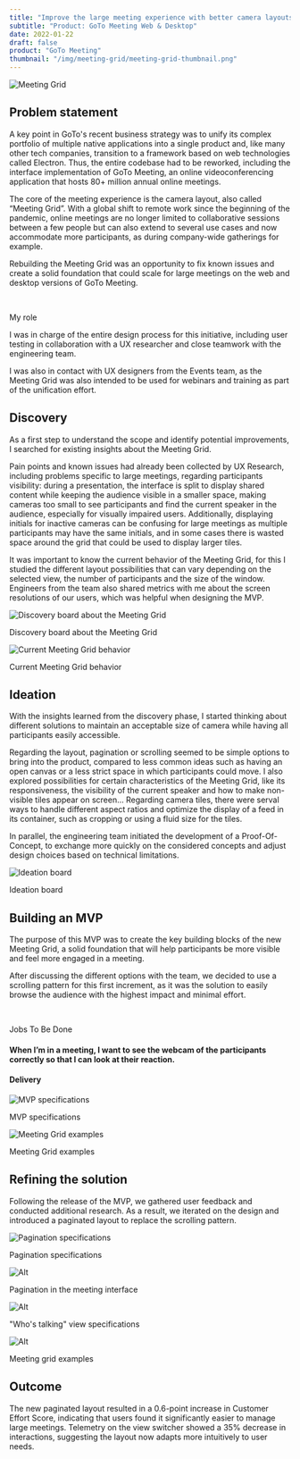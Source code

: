 ```yaml
---
title: "Improve the large meeting experience with better camera layouts"
subtitle: "Product: GoTo Meeting Web & Desktop"
date: 2022-01-22
draft: false
product: "GoTo Meeting"
thumbnail: "/img/meeting-grid/meeting-grid-thumbnail.png"
---
```


<img src="/img/meeting-grid/meeting-grid-thumbnail-3x.png" class="sm-img mb-6" alt="Meeting Grid">

<section>

<div class="row">

<div class="col-12 col-lg-7">

## Problem statement

A key point in GoTo's recent business strategy was to unify its complex portfolio of multiple native applications into a single product and, like many other tech companies, transition to a framework based on web technologies called Electron. Thus, the entire codebase had to be reworked, including the interface implementation of GoTo Meeting, an online videoconferencing application that hosts 80+ million annual online meetings.  

The core of the meeting experience is the camera layout, also called “Meeting Grid”. With a global shift to remote work since the beginning of the pandemic, online meetings are no longer limited to collaborative sessions between a few people but can also extend to several use cases and now accommodate more participants, as during company-wide gatherings for example.  
 
Rebuilding the Meeting Grid was an opportunity to fix known issues and create a solid foundation that could scale for large meetings on the web and desktop versions of GoTo Meeting.

</div>

<div class="col-md-1">&nbsp;</div>

<div class="col-12 col-lg-4 d-flex align-items-center">

<div class="sm-card">

<p class="sm-card-title">My role</p>

I was in charge of the entire design process for this initiative, including user testing in collaboration with a UX researcher and close teamwork with the engineering team.    

<p class="m-0">I was also in contact with UX designers from the Events team, as the Meeting Grid was also intended to be used for webinars and training as part of the unification effort.</p>

</div>

</div>

</div>

</section>

<section>

## Discovery

As a first step to understand the scope and identify potential improvements, I searched for existing insights about the Meeting Grid.  
 
Pain points and known issues had already been collected by UX Research, including problems specific to large meetings, regarding participants visibility: during a presentation, the interface is split to display shared content while keeping the audience visible in a smaller space, making cameras too small to see participants and find the current speaker in the audience, especially for visually impaired users. Additionally, displaying initials for inactive cameras can be confusing for large meetings as multiple participants may have the same initials, and in some cases there is wasted space around the grid that could be used to display larger tiles.  
 
It was important to know the current behavior of the Meeting Grid, for this I studied the different layout possibilities that can vary depending on the selected view, the number of participants and the size of the window. Engineers from the team also shared metrics with me about the screen resolutions of our users, which was helpful when designing the MVP.

<img src="/img/meeting-grid/discovery-board.png" class="sm-img mt-4" alt="Discovery board about the Meeting Grid">

<p class="sm-caption">Discovery board about the Meeting Grid</p>

<img src="/img/meeting-grid/discovery-current-layouts.png" class="sm-img mt-4" alt="Current Meeting Grid behavior">

<p class="sm-caption">Current Meeting Grid behavior</p>

</section>

<section>

## Ideation

With the insights learned from the discovery phase, I started thinking about different solutions to maintain an acceptable size of camera while having all participants easily accessible.  
 
Regarding the layout, pagination or scrolling seemed to be simple options to bring into the product, compared to less common ideas such as having an open canvas or a less strict space in which participants could move. I also explored possibilities for certain characteristics of the Meeting Grid, like its responsiveness, the visibility of the current speaker and how to make non-visible tiles appear on screen… Regarding camera tiles, there were serval ways to handle different aspect ratios and optimize the display of a feed in its container, such as cropping or using a fluid size for the tiles.  
 
In parallel, the engineering team initiated the development of a Proof-Of-Concept, to exchange more quickly on the considered concepts and adjust design choices based on technical limitations.

<img src="/img/meeting-grid/ideation.png" class="sm-img mt-4" alt="Ideation board">

<p class="sm-caption">Ideation board</p>

</section>

<section>

## Building an MVP

<div class="row mb-4">

<div class="col-12 col-lg-7">

The purpose of this MVP was to create the key building blocks of the new Meeting Grid, a solid foundation that will help participants be more visible and feel more engaged in a meeting.  
 
After discussing the different options with the team, we decided to use a scrolling pattern for this first increment, as it was the solution to easily browse the audience with the highest impact and minimal effort.

</div>

<div class="col-1">&nbsp;</div>

<div class="col-12 col-lg-4 d-flex align-items-center">

<div class="sm-card mb-3 mb-lg-0">

<p class="sm-card-title">Jobs To Be Done</p>

#### When I’m in a meeting, I want to see the webcam of the participants correctly so that I can look at their reaction.

</div>

</div>

</div>

#### Delivery

<!-- Add text content here -->

<img src="/img/meeting-grid/mvp-specifications.png" class="sm-img mt-4" alt="MVP specifications">

<p class="sm-caption mb-3">MVP specifications</p>

<img src="/img/meeting-grid/mvp-mockups.png" class="sm-img mt-4" alt="Meeting Grid examples">

<p class="sm-caption mb-5">Meeting Grid examples</p>

</section>

<!--
## Research
 -->

<!-- Add text content here -->

<!--
<img src="/img/meeting-grid/X.png" class="sm-img mt-4" alt="Alt">

<p class="sm-caption mb-5">Caption</p>
 -->

## Refining the solution

Following the release of the MVP, we gathered user feedback and conducted additional research. As a result, we iterated on the design and introduced a paginated layout to replace the scrolling pattern.

<!--
<img src="/img/meeting-grid/X.png" class="sm-img mt-4" alt="Alt">

<p class="sm-caption mb-3">Caption</p>
 -->

<!--
#### Delivery
 -->

<!-- Add text content here -->

<img src="/img/meeting-grid/pagination-specifications.png" class="sm-img mt-4" alt="Pagination specifications">

<p class="sm-caption mb-3">Pagination specifications</p>

<img src="/img/meeting-grid/pagination-mockups.png" class="sm-img mt-4" alt="Alt">

<p class="sm-caption mb-3">Pagination in the meeting interface</p>

<img src="/img/meeting-grid/post-mvp-specifications.png" class="sm-img mt-4" alt="Alt">

<p class="sm-caption mb-3">"Who's talking" view specifications</p>

<img src="/img/meeting-grid/post-mvp-mockups.png" class="sm-img mt-4" alt="Alt">

<p class="sm-caption mb-5">Meeting grid examples</p>

</section>

<section>

## Outcome

The new paginated layout resulted in a 0.6-point increase in Customer Effort Score, indicating that users found it significantly easier to manage large meetings. Telemetry on the view switcher showed a 35% decrease in interactions, suggesting the layout now adapts more intuitively to user needs.

</section>